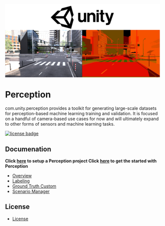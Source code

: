 <img src="com.unity.perception/Documentation~/images/unity-wide.png" align="middle" width="3000"/>

<img src="com.unity.perception/Documentation~/images/banner2.PNG" align="middle"/>

# Perception
com.unity.perception provides a toolkit for generating large-scale datasets for perception-based machine learning training and validation. It is focused on a handful of camera-based use cases for now and will ultimately expand to other forms of sensors and machine learning tasks.

[![license badge](https://img.shields.io/badge/license-Apache--2.0-green.svg)](LICENSE)

## Documenation 
**Click [here](Documentation~/SetupSteps.md) to setup a Perception project
Click [here](Documentation~/GettingStarted.md) to get the started with Perception**

* [Overview](Documentation~/GroundTruth-Overview.md)
* [Labeling](Documentation~/GroundTruth-Labeling.md)
* [Ground Truth Custom](Documentation~/GroundTruth-Custom.md)
* [Scenario Manager](Documentation~/ScenarioManager.md)

## License
* [License](com.unity.perception/LICENSE)
